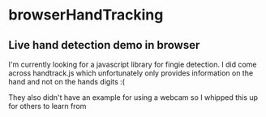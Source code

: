 # browserHandTracking

## Live hand detection demo in browser

I'm currently looking for a javascript library for fingie detection. I did come across handtrack.js which unfortunately only provides information on the hand and not on the hands digits :(
    
They also didn't have an example for using a webcam so I whipped this up for others to learn from